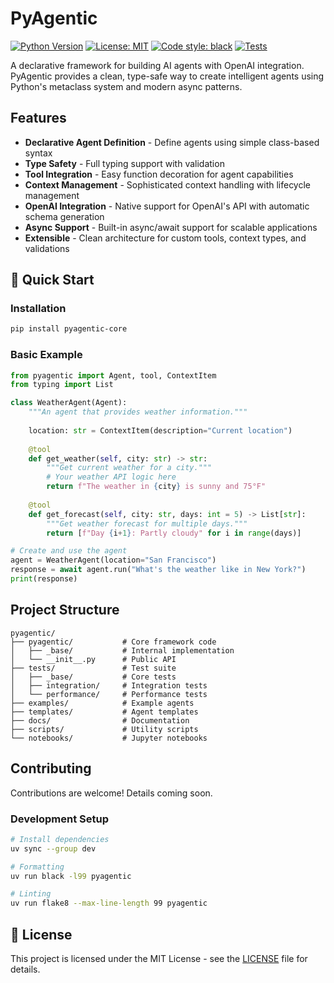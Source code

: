 # PyAgentic

[![Python Version](https://img.shields.io/badge/python-3.11%2B-blue.svg)](https://www.python.org/downloads/)
[![License: MIT](https://img.shields.io/badge/License-MIT-yellow.svg)](https://opensource.org/licenses/MIT)
[![Code style: black](https://img.shields.io/badge/code%20style-black-000000.svg)](https://github.com/psf/black)
[![Tests](https://github.com/rmikulec/pyagentic/workflows/Tests/badge.svg?branch=main)](https://github.com/rmikulec/pyAgentic/actions/workflows/testing.yml?query=branch%3Amain)

A declarative framework for building AI agents with OpenAI integration. PyAgentic provides a clean, type-safe way to create intelligent agents using Python's metaclass system and modern async patterns.

##  Features

- **Declarative Agent Definition** - Define agents using simple class-based syntax
- **Type Safety** - Full typing support with validation
- **Tool Integration** - Easy function decoration for agent capabilities
- **Context Management** - Sophisticated context handling with lifecycle management
- **OpenAI Integration** - Native support for OpenAI's API with automatic schema generation
- **Async Support** - Built-in async/await support for scalable applications
- **Extensible** - Clean architecture for custom tools, context types, and validations

## 🚀 Quick Start

### Installation

```bash
pip install pyagentic-core
```

### Basic Example

```python
from pyagentic import Agent, tool, ContextItem
from typing import List

class WeatherAgent(Agent):
    """An agent that provides weather information."""
    
    location: str = ContextItem(description="Current location")
    
    @tool
    def get_weather(self, city: str) -> str:
        """Get current weather for a city."""
        # Your weather API logic here
        return f"The weather in {city} is sunny and 75°F"
    
    @tool
    def get_forecast(self, city: str, days: int = 5) -> List[str]:
        """Get weather forecast for multiple days."""
        return [f"Day {i+1}: Partly cloudy" for i in range(days)]

# Create and use the agent
agent = WeatherAgent(location="San Francisco")
response = await agent.run("What's the weather like in New York?")
print(response)
```


## Project Structure

```
pyagentic/
├── pyagentic/           # Core framework code
│   ├── _base/           # Internal implementation
│   └── __init__.py      # Public API
├── tests/               # Test suite
│   ├── _base/           # Core tests
│   ├── integration/     # Integration tests
│   └── performance/     # Performance tests
├── examples/            # Example agents
├── templates/           # Agent templates
├── docs/                # Documentation
├── scripts/             # Utility scripts
└── notebooks/           # Jupyter notebooks
```

## Contributing

Contributions are welcome! Details coming soon.

### Development Setup

```bash
# Install dependencies
uv sync --group dev

# Formatting
uv run black -l99 pyagentic

# Linting
uv run flake8 --max-line-length 99 pyagentic
```

## 📄 License

This project is licensed under the MIT License - see the [LICENSE](LICENSE) file for details.
